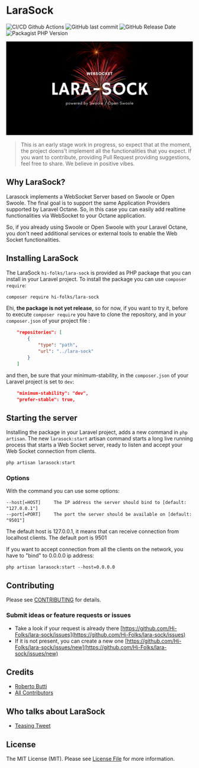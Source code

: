 # LaraSock


![CI/CD Github Actions](https://img.shields.io/github/actions/workflow/status/hi-folks/lara-sock/php-code-quality.yml?style=for-the-badge)
![GitHub last commit](https://img.shields.io/github/last-commit/hi-folks/lara-sock?style=for-the-badge)
![GitHub Release Date](https://img.shields.io/github/release-date/hi-folks/lara-sock?style=for-the-badge)
![Packagist PHP Version](https://img.shields.io/packagist/v/hi-folks/lara-sock?style=for-the-badge)

![LaraSock](lara-sock.png)


> This is an early stage work in progress, so expect that at the moment, the project doens't implement
> all the functionalities that you expect. If you want to contribute, providing Pull Request
>  providing suggestions, feel free to share. We believe in positive vibes.


## Why LaraSock?

Larasock implements a WebSocket Server based on Swoole or Open Swoole.
The final goal is to support the same Application Providers supported by Laravel Octane.
So, in this case you can easily add realtime functionalities via WebSocket to your Octane application.

So, if you already using Swoole or Open Swoole with your Laravel Octane,
you don't need additional services or external tools to enable the Web Socket functionalities.


## Installing LaraSock

The LaraSock `hi-folks/lara-sock` is provided as PHP package that you can install
in your Laravel project.
To install the package you can use `composer require`:
```bash
composer require hi-folks/lara-sock
```

Ehi, **the package is not yet release**, so for now, if you want to try it, before to execute `composer require` you have to clone the repository,
and in your `composer.json` of your project file :
```json lines
    "repositories": [
        {
            "type": "path",
            "url": "../lara-sock"
        }
    ]
```
and then, be sure that your minimum-stability, in the `composer.json` of your Laravel project is set to `dev`:
```json lines
    "minimum-stability": "dev",
    "prefer-stable": true,
```

## Starting the server

Installing the package in your Laravel project, adds a new command in `php artisan`.
The new `larasock:start` artisan command starts a long live running process that starts a Web Socket server, ready to listen and accept your Web Socket connection from clients.

```bash
php artisan larasock:start
```

### Options

With the command you can use some options:

```
--host[=HOST]     The IP address the server should bind to [default: "127.0.0.1"]
--port[=PORT]     The port the server should be available on [default: "9501"]
```
The default host is 127.0.0.1, it means that
can receive connection from localhost clients.
The default port is 9501

If you want to accept connection from all the clients on the network,
you have to "bind" to 0.0.0.0 ip address:

```shell
php artisan larasock:start --host=0.0.0.0
```


## Contributing

Please see [CONTRIBUTING](CONTRIBUTING.md) for details.

### Submit ideas or feature requests or issues

* Take a look if your request is already there [https://github.com/Hi-Folks/lara-sock/issues](https://github.com/Hi-Folks/lara-sock/issues)
* If it is not present, you can create a new one [https://github.com/Hi-Folks/lara-sock/issues/new](https://github.com/Hi-Folks/lara-sock/issues/new)


## Credits

- [Roberto Butti](https://github.com/roberto-butti)
- [All Contributors](https://github.com/Hi-Folks/lara-sock/graphs/contributors)

## Who talks about LaraSock
- [Teasing Tweet](https://twitter.com/RmeetsH/status/1625631431664836608)


## License

The MIT License (MIT). Please see [License File](LICENSE.md) for more information.